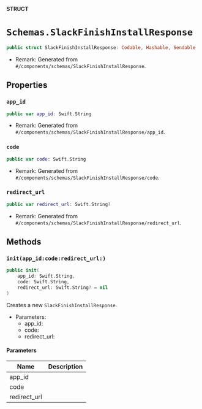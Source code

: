 **STRUCT**

# `Schemas.SlackFinishInstallResponse`

```swift
public struct SlackFinishInstallResponse: Codable, Hashable, Sendable
```

- Remark: Generated from `#/components/schemas/SlackFinishInstallResponse`.

## Properties
### `app_id`

```swift
public var app_id: Swift.String
```

- Remark: Generated from `#/components/schemas/SlackFinishInstallResponse/app_id`.

### `code`

```swift
public var code: Swift.String
```

- Remark: Generated from `#/components/schemas/SlackFinishInstallResponse/code`.

### `redirect_url`

```swift
public var redirect_url: Swift.String?
```

- Remark: Generated from `#/components/schemas/SlackFinishInstallResponse/redirect_url`.

## Methods
### `init(app_id:code:redirect_url:)`

```swift
public init(
    app_id: Swift.String,
    code: Swift.String,
    redirect_url: Swift.String? = nil
)
```

Creates a new `SlackFinishInstallResponse`.

- Parameters:
  - app_id:
  - code:
  - redirect_url:

#### Parameters

| Name | Description |
| ---- | ----------- |
| app_id |  |
| code |  |
| redirect_url |  |